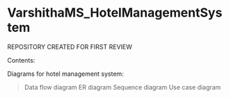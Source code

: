 # VarshithaMS_HotelManagementSystem
REPOSITORY CREATED FOR FIRST REVIEW

Contents:

Diagrams for hotel management system:

>Data flow diagram
>ER diagram
>Sequence diagram
>Use case diagram
